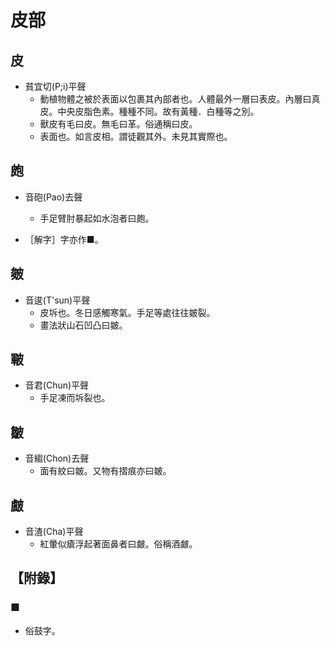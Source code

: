 # 皮部

## 皮

- 貧宜切(P;i)平聲
    - 動植物體之被於表面以包裹其內部者也。人體最外一層曰表皮。內層曰真皮。中央皮脂色素。種種不同。故有黃種．白種等之別。
    - 獸皮有毛曰皮。無毛曰革。俗通稱曰皮。
    - 表面也。如言皮相。謂徒觀其外。未見其實際也。

## 皰

- 音砲(Pao)去聲
    - 手足臂肘暴起如水泡者曰皰。

- ［解字］字亦作■。

## 皴

- 音逡(T'sun)平聲
    - 皮坼也。冬日感觸寒氣。手足等處往往皴裂。
    - 畫法狀山石凹凸曰皴。

## 皸

- 音君(Chun)平聲
    - 手足凍而坼裂也。

## 皺

- 音縐(Chon)去聲
    - 面有紋曰皴。又物有摺痕亦曰皴。

## 皻

- 音渣(Cha)平聲
    - 紅暈似瘡浮起著面鼻者曰皻。俗稱酒皻。

## 【附錄】

### ■
- 俗鼓字。

